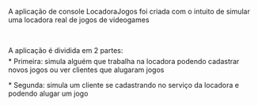 ﻿<p>
    A aplicação de console LocadoraJogos foi criada com o intuito de simular uma locadora real de jogos de videogames</p>
<p>
    &nbsp;</p>
<p style="height: 8px; width: 1239px; margin-top: 0px">
    A aplicação é dividida em 2 partes:
</p>
<p>
    * Primeira: simula alguém que trabalha na locadora podendo cadastrar novos jogos ou ver clientes que alugaram jogos</p>
<p>
    * Segunda: simula um cliente se cadastrando no serviço da locadora e podendo alugar um jogo</p>
